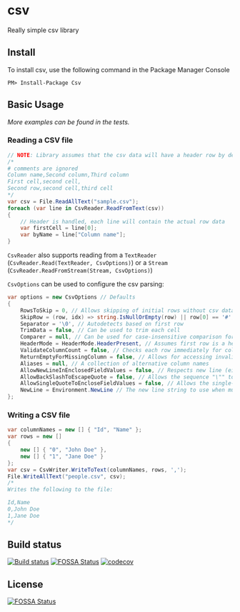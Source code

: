 # csv
Really simple csv library

## Install

To install csv, use the following command in the Package Manager Console

    PM> Install-Package Csv

## Basic Usage

_More examples can be found in the tests._

### Reading a CSV file

```csharp
// NOTE: Library assumes that the csv data will have a header row by default, see CsvOptions.HeaderMode
/*
# comments are ignored
Column name,Second column,Third column
First cell,second cell,
Second row,second cell,third cell
*/ 
var csv = File.ReadAllText("sample.csv");
foreach (var line in CsvReader.ReadFromText(csv))
{
    // Header is handled, each line will contain the actual row data
    var firstCell = line[0];
    var byName = line["Column name"];
}
```

`CsvReader` also supports reading from a `TextReader` (`CsvReader.Read(TextReader, CsvOptions)`) or a `Stream` (`CsvReader.ReadFromStream(Stream, CsvOptions)`)

`CsvOptions` can be used to configure the csv parsing:

```csharp
var options = new CsvOptions // Defaults
{
    RowsToSkip = 0, // Allows skipping of initial rows without csv data
    SkipRow = (row, idx) => string.IsNullOrEmpty(row) || row[0] == '#',
    Separator = '\0', // Autodetects based on first row
    TrimData = false, // Can be used to trim each cell
    Comparer = null, // Can be used for case-insensitive comparison for names
    HeaderMode = HeaderMode.HeaderPresent, // Assumes first row is a header row
    ValidateColumnCount = false, // Checks each row immediately for column count
    ReturnEmptyForMissingColumn = false, // Allows for accessing invalid column names
    Aliases = null, // A collection of alternative column names
    AllowNewLineInEnclosedFieldValues = false, // Respects new line (either \r\n or \n) characters inside field values enclosed in double quotes.
    AllowBackSlashToEscapeQuote = false, // Allows the sequence "\"" to be a valid quoted value (in addition to the standard """")
    AllowSingleQuoteToEncloseFieldValues = false, // Allows the single-quote character to be used to enclose field values
    NewLine = Environment.NewLine // The new line string to use when multiline field values are read (Requires "AllowNewLineInEnclosedFieldValues" to be set to "true" for this to have any effect.)
};
```

### Writing a CSV file

```csharp
var columnNames = new [] { "Id", "Name" };
var rows = new [] 
{
    new [] { "0", "John Doe" },
    new [] { "1", "Jane Doe" }
};
var csv = CsvWriter.WriteToText(columnNames, rows, ',');
File.WriteAllText("people.csv", csv);
/*
Writes the following to the file:

Id,Name
0,John Doe
1,Jane Doe
*/
```


## Build status
[![Build status](https://ci.appveyor.com/api/projects/status/d1m0vu1n7idsk7uu?svg=true)](https://ci.appveyor.com/project/SteveHansen/csv)
[![FOSSA Status](https://app.fossa.io/api/projects/git%2Bgithub.com%2Fstevehansen%2Fcsv.svg?type=shield)](https://app.fossa.io/projects/git%2Bgithub.com%2Fstevehansen%2Fcsv?ref=badge_shield)
[![codecov](https://codecov.io/gh/stevehansen/csv/branch/master/graph/badge.svg)](https://codecov.io/gh/stevehansen/csv)


## License
[![FOSSA Status](https://app.fossa.io/api/projects/git%2Bgithub.com%2Fstevehansen%2Fcsv.svg?type=large)](https://app.fossa.io/projects/git%2Bgithub.com%2Fstevehansen%2Fcsv?ref=badge_large)
